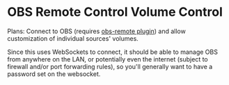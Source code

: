 OBS Remote Control Volume Control
=================================

Plans: Connect to OBS (requires [obs-remote plugin](https://github.com/Palakis/obs-websocket)) and
allow customization of individual sources' volumes.

Since this uses WebSockets to connect, it should be able to manage OBS from
anywhere on the LAN, or potentially even the internet (subject to firewall
and/or port forwarding rules), so you'll generally want to have a password
set on the websocket.
